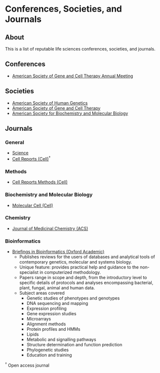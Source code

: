 # Conferences, Societies, and Journals

## About
This is a list of reputable life sciences conferences, societies, and journals.

## Conferences
- [American Society of Gene and Cell Therapy Annual Meeting](https://annualmeeting.asgct.org/)

## Societies
- [American Society of Human Genetics](https://www.ashg.org/)
- [American Society of Gene and Cell Therapy](https://asgct.org/)
- [American Society for Biochemistry and Molecular Biology](https://www.asbmb.org/)

## Journals

### General
- [Science](https://science.sciencemag.org/)
- [Cell Reports (Cell)](https://www.cell.com/cell-reports/home)<sup>†</sup>

### Methods
- [Cell Reports Methods (Cell)](https://www.cell.com/cell-reports-methods/home)

### Biochemistry and Molecular Biology
- [Molecular Cell (Cell)](https://www.cell.com/molecular-cell/home)

### Chemistry
- [Journal of Medicinal Chemistry (ACS)](https://pubs.acs.org/journal/jmcmar)

### Bioinformatics
- [Briefings in Bioinformatics (Oxford Academic)](https://academic.oup.com/bib)
  - Publishes reviews for the users of databases and analytical tools of contemporary genetics, molecular and systems biology.
  - Unique feature: provides practical help and guidance to the non-specialist in computerized methodology.
  - Papers range in scope and depth, from the introductory level to specific details of protocols and analyses encompassing bacterial, plant, fungal, animal and human data.
  - Subject areas covered
    - Genetic studies of phenotypes and genotypes
    - DNA sequencing and mapping
    - Expression profiling
    - Gene expression studies
    - Microarrays
    - Alignment methods
    - Protein profiles and HMMs
    - Lipids
    - Metabolic and signalling pathways
    - Structure determination and function prediction
    - Phylogenetic studies
    - Education and training


<sup>†</sup> Open access journal
